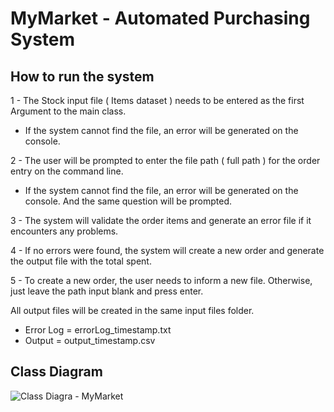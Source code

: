 # MyMarket - Automated Purchasing System

## How to run the system

1 - The Stock input file ( Items dataset ) needs to be entered as the first Argument to the main class.
  - If the system cannot find the file, an error will be generated on the console.

2 - The user will be prompted to enter the file path ( full path ) for the order entry on the command line.
  - If the system cannot find the file, an error will be generated on the console. And the same question will be prompted.
  
3 - The system will validate the order items and generate an error file if it encounters any problems.

4 - If no errors were found, the system will create a new order and generate the output file with the total spent.

5 - To create a new order, the user needs to inform a new file. Otherwise, just leave the path input blank and press enter.

All output files will be created in the same input files folder.
  - Error Log = errorLog_timestamp.txt
  - Output = output_timestamp.csv

## Class Diagram

![Class Diagra - MyMarket](https://user-images.githubusercontent.com/62269628/141204024-3e5752fb-5e06-454d-b9f2-d48f429e7b23.png)


